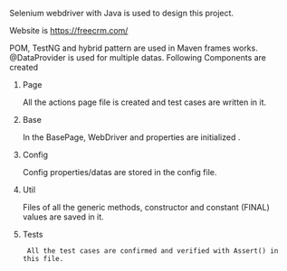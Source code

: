Selenium webdriver with Java is used to design this project.

Website is https://freecrm.com/

POM, TestNG and hybrid pattern are used in Maven frames works. @DataProvider is used for multiple datas.
Following Components are created 

01. Page

	All the actions page file is created and test cases are written in it.
	
02. Base

      In the BasePage, WebDriver and properties are initialized .
      
03. Config

	Config properties/datas are stored in the config file.
	
04. Util

	Files of all the generic methods,  constructor and constant (FINAL) values are saved in it.
	
05. Tests

         All the test cases are confirmed and verified with Assert() in this file.